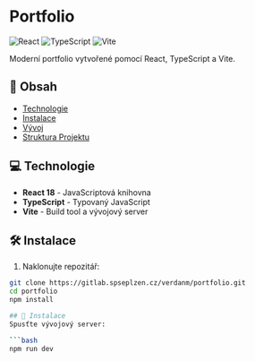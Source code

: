 # Portfolio

![React](https://img.shields.io/badge/React-20232A?style=for-the-badge&logo=react&logoColor=61DAFB)
![TypeScript](https://img.shields.io/badge/TypeScript-007ACC?style=for-the-badge&logo=typescript&logoColor=white)
![Vite](https://img.shields.io/badge/Vite-B73BFE?style=for-the-badge&logo=vite&logoColor=FFD62E)

Moderní portfolio vytvořené pomocí React, TypeScript a Vite.

## 📌 Obsah

- [Technologie](#technologie)
- [Instalace](#instalace)
- [Vývoj](#vývoj)
- [Struktura Projektu](#struktura-projektu)

## 💻 Technologie

- **React 18** - JavaScriptová knihovna
- **TypeScript** - Typovaný JavaScript
- **Vite** - Build tool a vývojový server

## 🛠️ Instalace

1. Naklonujte repozitář:
```bash
git clone https://gitlab.spseplzen.cz/verdanm/portfolio.git
cd portfolio
npm install

## 🚀 Instalace
Spusťte vývojový server:

```bash
npm run dev